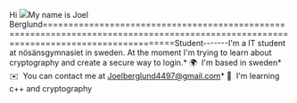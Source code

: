 Hi ![](https://user-images.githubusercontent.com/18350557/176309783-0785949b-9127-417c-8b55-ab5a4333674e.gif)My name is Joel Berglund=====================================================================================================================================Student-------I'm a IT student at nösänsgymnasiet in sweden. At the moment I'm trying to learn about cryptography and create a secure way to login.* 🌍  I'm based in sweden* ✉️  You can contact me at [Joelberglund4497@gmail.com](mailto:Joelberglund4497@gmail.com)* 🧠  I'm learning c++ and cryptography
